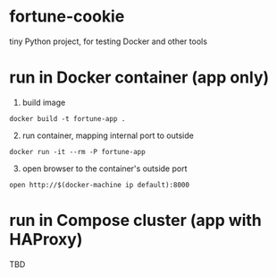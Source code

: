 # fortune-cookie
tiny Python project, for testing Docker and other tools

# run in Docker container (app only)

1. build image

`docker build -t fortune-app .`

2. run container, mapping internal port to outside

`docker run -it --rm -P fortune-app`

3. open browser to the container's outside port

`open http://$(docker-machine ip default):8000`

# run in Compose cluster (app with HAProxy)

TBD
